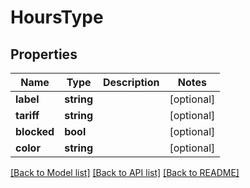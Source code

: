 # HoursType

## Properties

 Name        | Type       | Description | Notes      
-------------|------------|-------------|------------
 **label**   | **string** |             | [optional] 
 **tariff**  | **string** |             | [optional] 
 **blocked** | **bool**   |             | [optional] 
 **color**   | **string** |             | [optional] 

[[Back to Model list]](../../README.md#documentation-for-models) [[Back to API list]](../../README.md#documentation-for-api-endpoints) [[Back to README]](../../README.md)


